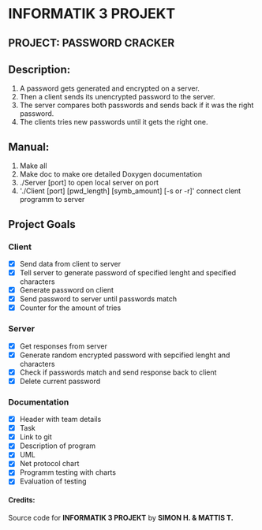 # INFORMATIK 3 PROJEKT 
## PROJECT: PASSWORD CRACKER
## Description:
1. A password gets generated and encrypted on a server.  
2. Then a client sends its unencrypted password to the server.  
3. The server compares both passwords and sends back if it was the right password.  
4. The clients tries new passwords until it gets the right one. 

## Manual:
1. Make all
2. Make doc to make ore detailed Doxygen documentation
3. ./Server [port] to open local server on port
4. './Client [port] [pwd_length] [symb_amount] [-s or -r]' connect clent programm to server

## Project Goals
### Client
* [X] Send data from client to server
* [X] Tell server to generate password of specified lenght and specified characters
* [X] Generate password on client
* [X] Send password to server until passwords match
* [X] Counter for the amount of tries
### Server
* [X] Get responses from server
* [X] Generate random encrypted password with sepcified lenght and characters
* [X] Check if passwords match and send response back to client
* [X] Delete current password

### Documentation
* [X] Header with team details
* [X] Task
* [X] Link to git
* [X] Description of program
* [X] UML
* [X] Net protocol chart
* [X] Programm testing with charts
* [X] Evaluation of testing

#### Credits:
Source code for **INFORMATIK 3 PROJEKT** by **SIMON H. & MATTIS T.**

